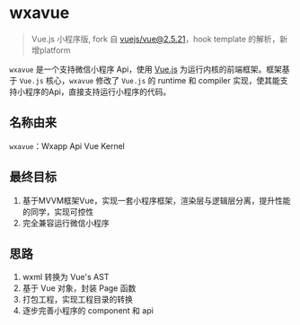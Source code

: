 


# wxavue
> Vue.js 小程序版, fork 自 [vuejs/vue@2.5.21](https://github.com/vuejs/vue)，hook template 的解析，新增platform

`wxavue` 是一个支持微信小程序 Api，使用 [Vue.js](https://vuejs.org) 为运行内核的前端框架。框架基于 `Vue.js` 核心，`wxavue` 修改了 `Vue.js` 的 runtime 和 compiler 实现，使其能支持小程序的Api，直接支持运行小程序的代码。

## 名称由来

`wxavue`：Wxapp Api Vue Kernel

## 最终目标

1. 基于MVVM框架Vue，实现一套小程序框架，渲染层与逻辑层分离，提升性能的同学，实现可控性
2. 完全兼容运行微信小程序

## 思路

1. wxml 转换为 Vue's AST
2. 基于 Vue 对象，封装 Page 函数
3. 打包工程，实现工程目录的转换
4. 逐步完善小程序的 component 和 api